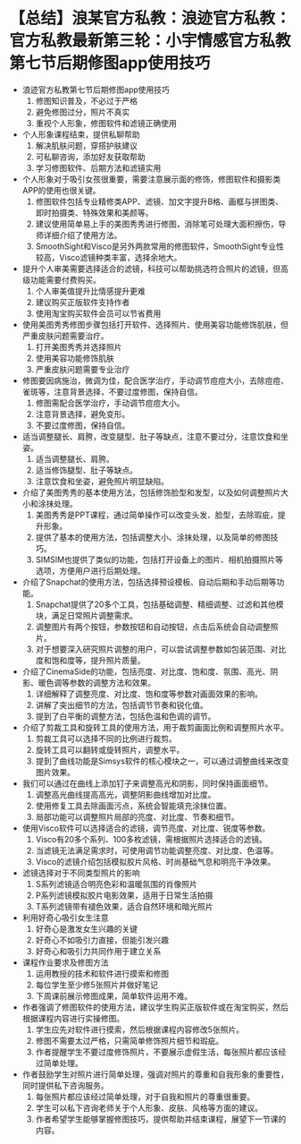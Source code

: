 # 【总结】浪某官方私教：浪迹官方私教：官方私教最新第三轮：小宇情感官方私教第七节后期修图app使用技巧

-   浪迹官方私教第七节后期修图app使用技巧
    1.  修图知识普及，不必过于严格
    2.  避免修图过分，照片不真实
    3.  重视个人形象，修图软件和滤镜正确使用
-   个人形象课程结束，提供私聊帮助
    1.  解决肌肤问题，穿搭护肤建议
    2.  可私聊咨询，添加好友获取帮助
    3.  学习修图软件、后期方法和滤镜实用
-   个人形象对于吸引女孩很重要，需要注意展示面的修饰，修图软件和摄影类APP的使用也很关键。
    1.  修图软件包括专业精修类APP、滤镜、加文字提升B格、画框与拼图类、即时拍摄类、特殊效果和美颜等。
    2.  建议使用简单易上手的美图秀秀进行修图，消除笔可处理大面积擦伤，导师详细介绍了使用方法。
    3.  SmoothSight和Visco是另外两款常用的修图软件，SmoothSight专业性较高，Visco滤镜种类丰富，选择余地大。
-   提升个人审美需要选择适合的滤镜，科技可以帮助挑选符合照片的滤镜，但高级功能需要付费购买。
    1.  个人审美值提升比情感提升更难
    2.  建议购买正版软件支持作者
    3.  使用淘宝购买软件会员可以节省费用
-   使用美图秀秀修图步骤包括打开软件、选择照片、使用美容功能修饰肌肤，但严重皮肤问题需要治疗。
    1.  打开美图秀秀并选择照片
    2.  使用美容功能修饰肌肤
    3.  严重皮肤问题需要专业治疗
-   修图要因病施治，微调为佳，配合医学治疗，手动调节痘痘大小，去除痘痘、雀斑等，注意背景选择，不要过度修图，保持自信。
    1.  修图需配合医学治疗，手动调节痘痘大小。
    2.  注意背景选择，避免变形。
    3.  不要过度修图，保持自信。
-   适当调整腿长、肩胯，改变腿型、肚子等缺点，注意不要过分，注意饮食和坐姿。
    1.  适当调整腿长、肩胯。
    2.  适当修饰腿型、肚子等缺点。
    3.  注意饮食和坐姿，避免照片明显缺陷。
-   介绍了美图秀秀的基本使用方法，包括修饰脸型和发型，以及如何调整照片大小和涂抹处理。
    1.  美图秀秀是PPT课程，通过简单操作可以改变头发、脸型，去除瑕疵，提升形象。
    2.  提供了基本的使用方法，包括调整大小、涂抹处理，以及简单的修图技巧。
    3.  SIMSIM也提供了类似的功能，包括打开设备上的图片、相机拍摄照片等选项，方便用户进行后期处理。
-   介绍了Snapchat的使用方法，包括选择预设模板、自动后期和手动后期等功能。
    1.  Snapchat提供了20多个工具，包括基础调整、精细调整、过滤和其他模块，满足日常照片调整需求。
    2.  调整图片有两个按钮，参数按钮和自动按钮，点击后系统会自动调整照片。
    3.  对于想要深入研究照片调整的用户，可以尝试调整参数如包装范围、对比度和饱和度等，提升照片质量。
-   介绍了CinemaSide的功能，包括亮度、对比度、饱和度、氛围、高光、阴影、暖色调等参数的调整方法和效果。
    1.  详细解释了调整亮度、对比度、饱和度等参数对画面效果的影响。
    2.  讲解了突出细节的方法，包括调节节奏和锐化值。
    3.  提到了白平衡的调整方法，包括色温和色调的调节。
-   介绍了剪裁工具和旋转工具的使用方法，用于裁剪画面比例和调整照片水平。
    1.  剪裁工具可以选择不同的比例进行裁剪。
    2.  旋转工具可以翻转或旋转照片，调整水平。
    3.  提到了曲线功能是Simsys软件的核心模块之一，可以通过调整曲线来改变图片效果。
-   我们可以通过在曲线上添加钉子来调整高光和阴影，同时保持画面细节。
    1.  调整高光曲线提高高光，调整阴影曲线增加对比度。
    2.  使用修复工具去除画面污点，系统会智能填充涂抹位置。
    3.  局部功能可以调整照片局部的亮度、对比度、节奏和细节。
-   使用Visco软件可以选择适合的滤镜，调节亮度、对比度、锐度等参数。
    1.  Visco有20多个系列、100多枚滤镜，需根据照片选择适合的滤镜。
    2.  当滤镜无法满足需求时，可使用调节功能调整亮度、对比度、色温等。
    3.  Visco的滤镜介绍包括模拟胶片风格、时尚基础气息和明亮干净效果。
-   滤镜选择对于不同类型照片的影响
    1.  S系列滤镜适合明亮色彩和温暖氛围的肖像照片
    2.  P系列滤镜模拟胶片电影效果，适用于日常生活拍摄
    3.  T系列滤镜带有褪色效果，适合自然环境和暗光照片
-   利用好奇心吸引女生注意
    1.  好奇心是激发女生兴趣的关键
    2.  好奇心不如吸引力直接，但能引发兴趣
    3.  好奇心和吸引力共同作用于建立关系
-   课程作业要求及修图方法
    1.  运用教授的技术和软件进行摸索和修图
    2.  每位学生至少修5张照片并做好笔记
    3.  下周课前展示修图成果，简单软件运用不难。
-   作者强调了修图软件的使用方法，建议学生购买正版软件或在淘宝购买，然后根据课程内容进行实操修图。
    1.  学生应先对软件进行摸索，然后根据课程内容修改5张照片。
    2.  修图不需要太过严格，只需简单修饰照片细节和瑕疵。
    3.  作者提醒学生不要过度修饰照片，不要展示虚假生活，每张照片都应该经过简单处理。
-   作者鼓励学生对照片进行简单处理，强调对照片的尊重和自我形象的重要性，同时提供私下咨询服务。
    1.  每张照片都应该经过简单处理，对于自我和照片的尊重很重要。
    2.  学生可以私下咨询老师关于个人形象、皮肤、风格等方面的建议。
    3.  作者希望学生能够掌握修图技巧，提供帮助并结束课程，展望下一节课的内容。